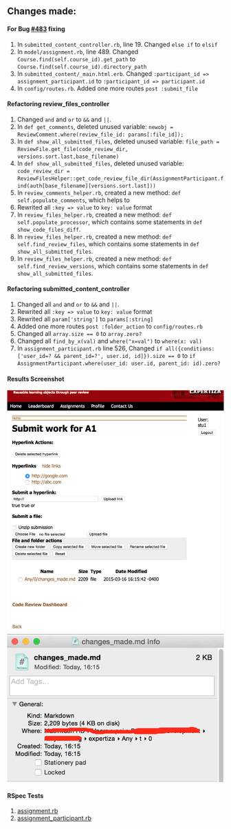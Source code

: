 ## Changes made:

#### For Bug [#483](https://github.com/expertiza/expertiza/issues/483) fixing

1. In `submitted_content_controller.rb`, line 19. Changed `else if` to `elsif`
2. In `model/assignment.rb`, line 489. Changed `Course.find(self.course_id).get_path` to `Course.find(self.course_id).directory_path`
3. In `submitted_content/_main.html.erb`. Changed `:participant_id => assignment_participant.id` to `:participant_id => participant.id`
4. In `config/routes.rb`. Added one more routes `post :submit_file`

#### Refactoring review_files_controller
1. Changed `and` and `or` to `&&` and `||`.
2. In `def get_comments`, deleted unused variable: `newobj =  ReviewComment.where(review_file_id: params[:file_id]);`
3. In `def show_all_submitted_files`, deleted unused variable: `file_path = ReviewFile.get_file(code_review_dir, versions.sort.last,base_filename)`
4. In `def show_all_submitted_files`, deleted unused variable: `code_review_dir = ReviewFilesHelper::get_code_review_file_dir(AssignmentParticipant.find(auth[base_filename][versions.sort.last]))`
5. In `review_comments_helper.rb`, created a new method: `def self.populate_comments`, which helps to 
6. Rewrited all `:key => value` to `key: value` format
7. In `review_files_helper.rb`, created a new method: `def self.populate_processor`, which contains some statements in `def show_code_files_diff`.
8. In `review_files_helper.rb`, created a new method: `def self.find_review_files`, which contains some statements in `def show_all_submitted_files`.
9. In `review_files_helper.rb`, created a new method: `def self.find_review_versions`, which contains some statements in `def show_all_submitted_files`.

#### Refactoring submitted_content_controller
1. Changed all `and` and `or` to `&&` and `||`.
2. Rewrited all `:key => value` to `key: value` format
3. Rewrited all `param['string']` to `params[:string]`
4. Added one more routes `post :folder_action` to `config/routes.rb`
5. Changed all `array.size == 0` to `array.zero?`
6. Changed all `find_by_x(val)` and `where("x=val")` to `where(x: val)`
7. In `assignment_participant.rb` line 526, Changed `if all({conditions: ['user_id=? && parent_id=?', user.id, id]}).size == 0` to `if AssignmentParticipant.where(user_id: user.id, parent_id: id).zero?`

#### Results Screenshot
![A_Submitted_File](results-imgs/1.png)
![On_local_disk](results-imgs/2.png)

#### RSpec Tests
1. [assignment.rb](spec/lib/assignment_spec.rb)
2. [assignment_participant.rb](spec/lib/assignment_participant_spec.rb)